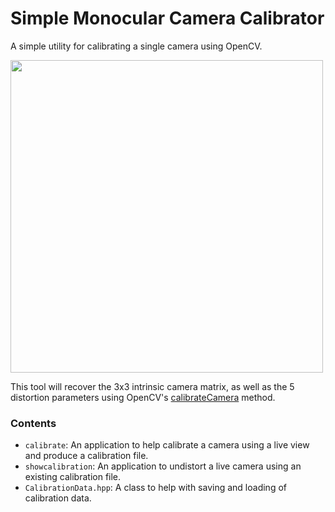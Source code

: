 Simple Monocular Camera Calibrator
==================================

A simple utility for calibrating a single camera using OpenCV.

<img src="http://randvoorhies.github.io/camera_calibrator/screenshot.png" width=500/>

This tool will recover the 3x3 intrinsic camera matrix, as well as the
5 distortion parameters using OpenCV's [calibrateCamera](http://docs.opencv.org/modules/calib3d/doc/camera_calibration_and_3d_reconstruction.html#calibratecamera) method.

### Contents ###

- ```calibrate```: An application to help calibrate a camera using a live view and produce a calibration file.
- ```showcalibration```: An application to undistort a live camera using an existing calibration file.
- ```CalibrationData.hpp```: A class to help with saving and loading of calibration data.
